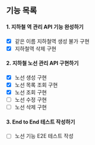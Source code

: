 ## 기능 목록

#### 1. 지하철 역 관리 API 기능 완성하기
   - [x] 같은 이름 지하철역 생성 불가 구현
   - [x] 지하철역 삭제 구현

#### 2. 지하철 노선 관리 API 구현하기
   - [x] 노선 생성 구현
   - [x] 노선 목록 조회 구현
   - [x] 노선 조회 구현
   - [ ] 노선 수정 구현
   - [ ] 노선 삭제 구현
   
#### 3. End to End 테스트 작성하기
   - [ ] 노선 기능 E2E 테스트 작성
   